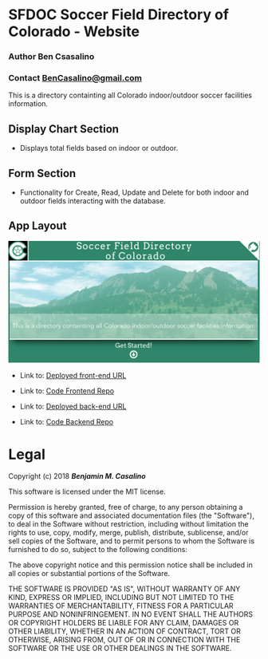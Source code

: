 # SFDOC Soccer Field Directory of Colorado - Website

### Author **Ben Csasalino**
### Contact **BenCasalino@gmail.com**

This is a directory containting all Colorado indoor/outdoor soccer facilities information.

## Display Chart Section
* Displays total fields based on indoor or outdoor.
## Form Section
* Functionality for Create, Read, Update and Delete for both indoor and outdoor fields interacting with the database.
## App Layout
![Layout of the Website](Layout.png)

- Link to: [Deployed front-end URL](https://soccer-directory-colorado.firebaseapp.com/)
- Link to: [Code Frontend Repo](https://github.com/bencasalino/BenCasalino-Portfolio/)

- Link to: [Deployed back-end URL](https://dbsfdoc.herokuapp.com/)
- Link to: [Code Backend Repo](https://github.com/bencasalino/sfdoc-server)

# Legal
Copyright (c) 2018 **_Benjamin M. Casalino_**

This software is licensed under the MIT license.

Permission is hereby granted, free of charge, to any person obtaining a copy
of this software and associated documentation files (the "Software"), to deal
in the Software without restriction, including without limitation the rights
to use, copy, modify, merge, publish, distribute, sublicense, and/or sell
copies of the Software, and to permit persons to whom the Software is
furnished to do so, subject to the following conditions:

The above copyright notice and this permission notice shall be included in
all copies or substantial portions of the Software.

THE SOFTWARE IS PROVIDED "AS IS", WITHOUT WARRANTY OF ANY KIND, EXPRESS OR
IMPLIED, INCLUDING BUT NOT LIMITED TO THE WARRANTIES OF MERCHANTABILITY,
FITNESS FOR A PARTICULAR PURPOSE AND NONINFRINGEMENT. IN NO EVENT SHALL THE
AUTHORS OR COPYRIGHT HOLDERS BE LIABLE FOR ANY CLAIM, DAMAGES OR OTHER
LIABILITY, WHETHER IN AN ACTION OF CONTRACT, TORT OR OTHERWISE, ARISING FROM,
OUT OF OR IN CONNECTION WITH THE SOFTWARE OR THE USE OR OTHER DEALINGS IN
THE SOFTWARE.